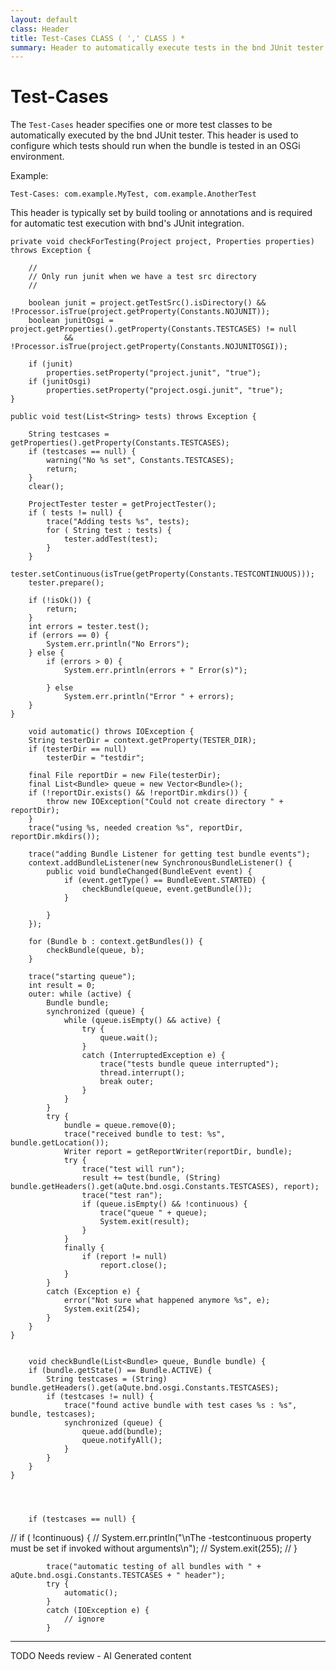 ```yaml
---
layout: default
class: Header
title: Test-Cases CLASS ( ',' CLASS ) *
summary: Header to automatically execute tests in the bnd JUnit tester 
---
```


# Test-Cases

The `Test-Cases` header specifies one or more test classes to be automatically executed by the bnd JUnit tester. This header is used to configure which tests should run when the bundle is tested in an OSGi environment.

Example:

```
Test-Cases: com.example.MyTest, com.example.AnotherTest
```

This header is typically set by build tooling or annotations and is required for automatic test execution with bnd's JUnit integration.


	private void checkForTesting(Project project, Properties properties) throws Exception {

		//
		// Only run junit when we have a test src directory
		//

		boolean junit = project.getTestSrc().isDirectory() && !Processor.isTrue(project.getProperty(Constants.NOJUNIT));
		boolean junitOsgi = project.getProperties().getProperty(Constants.TESTCASES) != null
				&& !Processor.isTrue(project.getProperty(Constants.NOJUNITOSGI));

		if (junit)
			properties.setProperty("project.junit", "true");
		if (junitOsgi)
			properties.setProperty("project.osgi.junit", "true");
	}

	public void test(List<String> tests) throws Exception {

		String testcases = getProperties().getProperty(Constants.TESTCASES);
		if (testcases == null) {
			warning("No %s set", Constants.TESTCASES);
			return;
		}
		clear();

		ProjectTester tester = getProjectTester();
		if ( tests != null) {
			trace("Adding tests %s", tests);
			for ( String test : tests) {
				tester.addTest(test);
			}
		}
		tester.setContinuous(isTrue(getProperty(Constants.TESTCONTINUOUS)));
		tester.prepare();

		if (!isOk()) {
			return;
		}
		int errors = tester.test();
		if (errors == 0) {
			System.err.println("No Errors");
		} else {
			if (errors > 0) {
				System.err.println(errors + " Error(s)");

			} else
				System.err.println("Error " + errors);
		}
	}

		void automatic() throws IOException {
		String testerDir = context.getProperty(TESTER_DIR);
		if (testerDir == null)
			testerDir = "testdir";

		final File reportDir = new File(testerDir);
		final List<Bundle> queue = new Vector<Bundle>();
		if (!reportDir.exists() && !reportDir.mkdirs()) {
			throw new IOException("Could not create directory " + reportDir);
		}
		trace("using %s, needed creation %s", reportDir, reportDir.mkdirs());

		trace("adding Bundle Listener for getting test bundle events");
		context.addBundleListener(new SynchronousBundleListener() {
			public void bundleChanged(BundleEvent event) {
				if (event.getType() == BundleEvent.STARTED) {
					checkBundle(queue, event.getBundle());
				}

			}
		});

		for (Bundle b : context.getBundles()) {
			checkBundle(queue, b);
		}

		trace("starting queue");
		int result = 0;
		outer: while (active) {
			Bundle bundle;
			synchronized (queue) {
				while (queue.isEmpty() && active) {
					try {
						queue.wait();
					}
					catch (InterruptedException e) {
						trace("tests bundle queue interrupted");
						thread.interrupt();
						break outer;
					}
				}
			}
			try {
				bundle = queue.remove(0);
				trace("received bundle to test: %s", bundle.getLocation());
				Writer report = getReportWriter(reportDir, bundle);
				try {
					trace("test will run");
					result += test(bundle, (String) bundle.getHeaders().get(aQute.bnd.osgi.Constants.TESTCASES), report);
					trace("test ran");
					if (queue.isEmpty() && !continuous) {
						trace("queue " + queue);
						System.exit(result);
					}
				}
				finally {
					if (report != null)
						report.close();
				}
			}
			catch (Exception e) {
				error("Not sure what happened anymore %s", e);
				System.exit(254);
			}
		}
	}
	
	
		void checkBundle(List<Bundle> queue, Bundle bundle) {
		if (bundle.getState() == Bundle.ACTIVE) {
			String testcases = (String) bundle.getHeaders().get(aQute.bnd.osgi.Constants.TESTCASES);
			if (testcases != null) {
				trace("found active bundle with test cases %s : %s", bundle, testcases);
				synchronized (queue) {
					queue.add(bundle);
					queue.notifyAll();
				}
			}
		}
	}

	
	
	
		if (testcases == null) {
//			if ( !continuous) {
//				System.err.println("\nThe -testcontinuous property must be set if invoked without arguments\n");
//				System.exit(255);
//			}
				
			trace("automatic testing of all bundles with " + aQute.bnd.osgi.Constants.TESTCASES + " header");
			try {
				automatic();
			}
			catch (IOException e) {
				// ignore
			}


---
TODO Needs review - AI Generated content